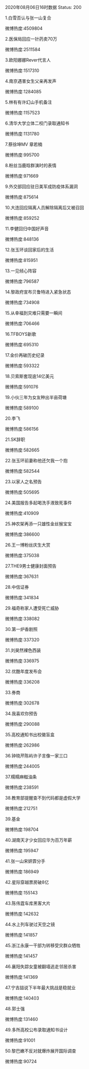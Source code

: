 2020年08月06日16时数据
Status: 200

1.白雪否认与张一山复合

微博热度:4509804

2.医保局回应一针药卖70万

微博热度:2511584

3.欧阳娜娜Rever代言人

微博热度:1517310

4.南京遇害女生父亲再发声

微博热度:1284085

5.林有有许幻山手机备注

微博热度:1157523

6.清华大学立体二校门录取通知书

微博热度:1131780

7.蔡徐坤MV 章若楠

微博热度:995700

8.粉丝当鹿晗群演时的表情

微博热度:971669

9.外交部回应驻日美军成防疫体系漏洞

微博热度:875614

10.大连回应隔离人员解除隔离后又被召回

微博热度:859252

11.李健回归中国好声音

微博热度:848136

12.张玉环谈回家后的生活

微博热度:815951

13.一见倾心阵容

微博热度:796587

14.黎政府宣布贝鲁特进入紧急状态

微博热度:734908

15.从幸福到灾难只需要一瞬间

微博热度:706466

16.TFBOYS新歌

微博热度:695310

17.金价再破历史纪录

微博热度:593322

18.贝索斯套现逾14亿美元

微博热度:591076

19.小伙三年为女友种出半亩荷塘

微博热度:589100

20.李飞

微博热度:586156

21.SK辞职

微博热度:582665

22.张玉环前妻称他还欠我一个抱

微博热度:582544

23.以家人之名预告

微博热度:505695

24.美国报告多起喝洗手液致死事件

微博热度:410909

25.神农架再添一只雄性金丝猴宝宝

微博热度:386600

26.王一博粉丝庆生大赏

微博热度:375038

27.THE9男士健康封面预告

微博热度:367631

28.中信证券

微博热度:341834

29.福奇称家人遭受死亡威胁

微博热度:338082

30.第一炉香剧照

微博热度:337320

31.刘昊然裸色西装

微博热度:336975

32.优酷年度发布会

微博热度:336208

33.券商

微博热度:302678

34.我喜欢你预告

微博热度:290088

35.高校通知书出校徽盲盒

微博热度:262986

36.钟晓芹陈屿许子言像一家三口

微博热度:244005

37.糯糯麻糍油条

微博热度:238591

38.教育部提醒查不到代码都是虚假大学

微博热度:212751

39.基金

微博热度:198704

40.湖南天才少女回应华为百万年薪

微博热度:195947

41.张一山宋妍霏分手

微博热度:186949

42.星际穿越票房破8亿

微博热度:155143

43.陈伟霆车库黑客大片

微博热度:142632

44.水上列车驶过天空之镜

微博热度:141857

45.浙江永康一干部为转移受灾群众牺牲

微博热度:141457

46.襄阳失踪女童被翻墙逃走邻居杀害

微博热度:141369

47.宁吉喆说下半年最大挑战是稳就业

微博热度:140403

48.郭士强

微博热度:131460

49.多所高校公布录取通知书设计

微博热度:91001

50.黎巴嫩不反对就爆炸展开国际调查

微博热度:90724


